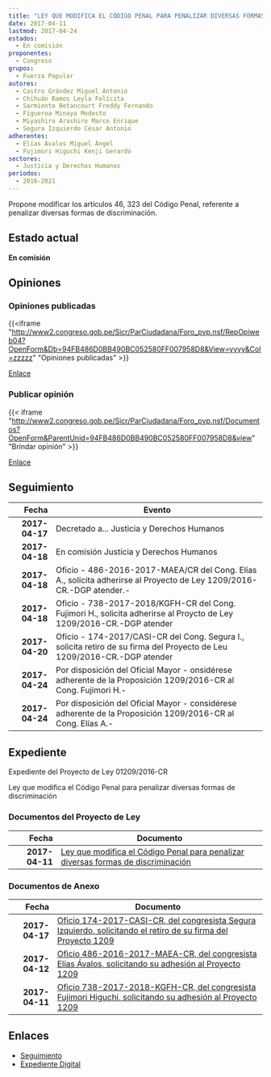 ```yaml
---
title: "LEY QUE MODIFICA EL CÓDIGO PENAL PARA PENALIZAR DIVERSAS FORMAS DE DISCRIMINACIÓN"
date: 2017-04-11
lastmod: 2017-04-24
estados: 
  - En comisión
proponentes: 
  - Congreso
grupos: 
  - Fuerza Popular
autores: 
  - Castro Grández Miguel Antonio
  - Chihuán Ramos Leyla Felícita
  - Sarmiento Betancourt Freddy Fernando
  - Figueroa Minaya Modesto
  - Miyashiro Arashiro Marco Enrique
  - Segura Izquierdo César Antonio
adherentes: 
  - Elías Ávalos Miguel Ángel
  - Fujimori Higuchi Kenji Gerardo
sectores: 
  - Justicia y Derechos Humanos
periodos: 
  - 2016-2021
---
```


Propone modificar los artículos 46, 323 del Código Penal, referente a penalizar diversas formas de discriminación.


## Estado actual

**En comisión**

## Opiniones

### Opiniones publicadas

{{<iframe "http://www2.congreso.gob.pe/Sicr/ParCiudadana/Foro_pvp.nsf/RepOpiweb04?OpenForm&Db=94FB486D0BB490BC052580FF007958D8&View=yyyy&Col=zzzzz" "Opiniones publicadas" >}}

[Enlace](http://www2.congreso.gob.pe/Sicr/ParCiudadana/Foro_pvp.nsf/RepOpiweb04?OpenForm&Db=94FB486D0BB490BC052580FF007958D8&View=yyyy&Col=zzzzz)
### Publicar opinión

{{< iframe "http://www2.congreso.gob.pe/Sicr/ParCiudadana/Foro_pvp.nsf/Documentos?OpenForm&ParentUnid=94FB486D0BB490BC052580FF007958D8&view" "Brindar opinión" >}}

[Enlace](http://www2.congreso.gob.pe/Sicr/ParCiudadana/Foro_pvp.nsf/Documentos?OpenForm&ParentUnid=94FB486D0BB490BC052580FF007958D8&view)

## Seguimiento

| Fecha | Evento |
|------:|--------|
| **2017-04-17** | Decretado a... Justicia y Derechos Humanos|
| **2017-04-18** | En comisión Justicia y Derechos Humanos|
| **2017-04-18** | Oficio - 486-2016-2017-MAEA/CR del Cong. Elías A., solicita adherirse al Proyecto de Ley 1209/2016-CR.-DGP atender.-|
| **2017-04-18** | Oficio - 738-2017-2018/KGFH-CR del Cong. Fujimori H., solicita adherirse al Proycto de Ley 1209/2016-CR.-DGP atender|
| **2017-04-20** | Oficio - 174-2017/CASI-CR del Cong. Segura I., solicita retiro de su firma del Proyecto de Leu 1209/2016-CR.-DGP atender|
| **2017-04-24** | Por disposición del Oficial Mayor - onsidérese adherente de la Proposición 1209/2016-CR al Cong. Fujimori H.-|
| **2017-04-24** | Por disposición del Oficial Mayor - considérese adherente de la Proposición 1209/2016-CR al Cong. Elías A.-|


## Expediente

Expediente del Proyecto de Ley 01209/2016-CR

Ley que modifica el Código Penal para penalizar diversas formas de discriminación


### Documentos del Proyecto de Ley

| Fecha | Documento |
|------:|--------|
| **2017-04-11** | [Ley que modifica el Código Penal para penalizar diversas formas de discriminación](http://www.leyes.congreso.gob.pe/Documentos/2016_2021/Proyectos_de_Ley_y_de_Resoluciones_Legislativas/PL0120920170411..pdf) |

### Documentos de Anexo

| Fecha | Documento |
|------:|--------|
| **2017-04-17** | [Oficio 174-2017-CASI-CR, del congresista Segura Izquierdo, solicitando el retiro de su firma del Proyecto 1209](http://www.leyes.congreso.gob.pe/Documentos/2016_2021/Oficios/Congresistas/OFICIO-174-2017-CASI-CR.pdf) |
| **2017-04-12** | [Oficio 486-2016-2017-MAEA-CR, del congresista Elías Ávalos, solicitando su adhesión al Proyecto 1209](http://www.leyes.congreso.gob.pe/Documentos/2016_2021/Adhesiones/Proyectos_de_Ley/OFICIO-486-2016-2017-MAEA-CR.pdf) |
| **2017-04-11** | [Oficio 738-2017-2018-KGFH-CR, del congresista Fujimori Higuchi, solicitando su adhesión al Proyecto 1209](http://www.leyes.congreso.gob.pe/Documentos/2016_2021/Adhesiones/Proyectos_de_Ley/OFICIO-738-2017-2018-KGFH-CR.pdf) |

## Enlaces 

- [Seguimiento](http://www2.congreso.gob.pe/Sicr/TraDocEstProc/CLProLey2016.nsf/f7fff46988ca05b1052578e100829cc7/23d880612fbf5e24052580ff0080b8c2?OpenDocument)
- [Expediente Digital](http://www2.congreso.gob.pehttp://www2.congreso.gob.pe/Sicr/TraDocEstProc/CLProLey2016.nsf/f7fff46988ca05b1052578e100829cc7/23d880612fbf5e24052580ff0080b8c2?OpenDocument&Click=05257FB7005EB655.eb71d0cf91d8294e05256cdf006b5706/$Body/0.1C6C)
